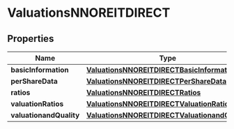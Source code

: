 

# ValuationsNNOREITDIRECT


## Properties

| Name | Type | Description | Notes |
|------------ | ------------- | ------------- | -------------|
|**basicInformation** | [**ValuationsNNOREITDIRECTBasicInformation**](ValuationsNNOREITDIRECTBasicInformation.md) |  |  [optional] |
|**perShareData** | [**ValuationsNNOREITDIRECTPerShareData**](ValuationsNNOREITDIRECTPerShareData.md) |  |  [optional] |
|**ratios** | [**ValuationsNNOREITDIRECTRatios**](ValuationsNNOREITDIRECTRatios.md) |  |  [optional] |
|**valuationRatios** | [**ValuationsNNOREITDIRECTValuationRatios**](ValuationsNNOREITDIRECTValuationRatios.md) |  |  [optional] |
|**valuationandQuality** | [**ValuationsNNOREITDIRECTValuationandQuality**](ValuationsNNOREITDIRECTValuationandQuality.md) |  |  [optional] |



